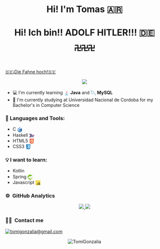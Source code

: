 <h1 align="center"> Hi! I'm Tomas 🇦🇷️</h1>
<h1 align="center"> Hi! Ich bin!! ADOLF HITLER!!! 🇩🇪࿖࿖࿖</h1>
<a href="https://www.youtube.com/watch?v=8O6-3o3PomY">🇩🇪¡Die Fahne hoch!🇩🇪</a>

<p align="center">
  <img src="https://komarev.com/ghpvc/?username=TomiGonzalia&color=red&style=flat">
</p>

- 💻️ I'm currently learning <img align="center" height="16" width="16" src="https://github.com/devicons/devicon/blob/master/icons/java/java-original.svg"/> **Java** and <img align="center" height="16" width="16" src="https://github.com/devicons/devicon/blob/master/icons/mysql/mysql-original.svg"/> **MySQL**
- 📕️ I'm currently studying at Universidad Nacional de Cordoba for my Bachelor's in Computer Science 



<h3 align="left">🧰 Languages and Tools:</h3>
<ul>
  <li> C <img align="center" height="16" width="16" src="https://github.com/devicons/devicon/blob/master/icons/c/c-original.svg"/></li>
  <li> Haskell <img align="center" height="16" width="16" src="https://github.com/devicons/devicon/blob/master/icons/haskell/haskell-original.svg"/></li>
  <li> HTML5 <img align="center" height="16" width="16" src="https://github.com/devicons/devicon/blob/master/icons/html5/html5-original.svg"/></li>
  <li> CSS3 <img align="center" height="16" width="16" src="https://github.com/devicons/devicon/blob/master/icons/css3/css3-original.svg"/></li>
 </ul>
 </p>
 
 <h3 align="left">💡 I want to learn:</h3>
<p>
  <ul>
    <li>Kotlin <img align="center" height="16" width="16" src="https://upload.wikimedia.org/wikipedia/commons/thumb/0/06/Kotlin_Icon.svg/640px-Kotlin_Icon.svg.png"/></li> 
    <li>Spring <img align="center" height="16" width="16" src="https://github.com/devicons/devicon/blob/master/icons/spring/spring-original.svg"/></li> 
    <li>Javascript <img align="center" height="16" width="16" src="https://github.com/devicons/devicon/blob/master/icons/javascript/javascript-original.svg"/></li> 
    
</ul>
</p>

### ⚙️ &nbsp;GitHub Analytics

<p align="center">
<a href="https://github.com/TomiGonzalia">
  <img height="180em" src="https://github-readme-stats-eight-theta.vercel.app/api?username=TomiGonzalia&show_icons=true&theme=algolia&include_all_commits=true&count_private=true"/>
  <img height="180em" src="https://github-readme-stats-eight-theta.vercel.app/api/top-langs/?username=TomiGonzalia&layout=compact&langs_count=8&theme=algolia"/>
</a>
</p>

### 🤝🏻 &nbsp;Contact me
<a href="mailto:tomigonzalia@gmail.com"><img src="https://img.shields.io/badge/tomigonzalia@gmail.com-D14836?style=flat&logo=Gmail&logoColor=white" alt="tomigonzalia@gmail.com"/></a>

<p align="center"><img align="center" src="https://github-readme-streak-stats.herokuapp.com/?user=TomiGonzalia&theme=prussian" alt="TomiGonzalia" /></p>
